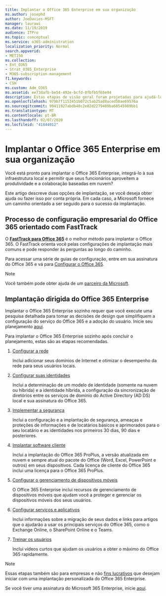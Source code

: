 ```yaml
---
title: Implantar o Office 365 Enterprise em sua organização
ms.author: josephd
author: JoeDavies-MSFT
manager: laurawi
ms.date: 11/19/2019
audience: ITPro
ms.topic: conceptual
ms.service: o365-administration
localization_priority: Normal
search.appverid:
- MET150
ms.collection:
- Ent_O365
- Strat_O365_Enterprise
- M365-subscription-management
f1.keywords:
- CSH
ms.custom: Adm_O365
ms.assetid: ee73dafb-be54-492e-bcfd-0fbfb5f65e94
description: Estas etapas de visão geral foram projetadas para ajudá-lo a configurar sua rede, criar suas identidades, implantar o Office 365 ProPlus, migrar seus dados e ajudar as pessoas da sua organização a começar a usar o Office 365.
ms.openlocfilehash: 979b7f1153451b072c5ab25ad8aced50ae69576a
ms.sourcegitcommit: 99411927abdb40c2e82d2279489ba60545989bb1
ms.translationtype: MT
ms.contentlocale: pt-BR
ms.lasthandoff: 02/07/2020
ms.locfileid: "41844012"
---
```

# <a name="deploy-office-365-enterprise-for-your-organization"></a>Implantar o Office 365 Enterprise em sua organização

Você está pronto para implantar o Office 365 Enterprise, integrá-lo à sua infraestrutura local e permitir que seus funcionários aproveitem a produtividade e a colaboração baseadas em nuvem?

Este artigo descreve duas opções de implantação, se você deseja obter ajuda ou fazer isso por conta própria. Em cada caso, a Microsoft fornece um caminho orientado a ser seguido para o sucesso da implantação.

## <a name="guided-office-365-enterprise-setup-process-with-fasttrack"></a>Processo de configuração empresarial do Office 365 orientado com FastTrack

O **[FastTrack para Office 365](https://docs.microsoft.com/fasttrack/O365-fasttrack-benefit-for-office-365)** é o melhor método para implantar o Office 365. O FastTrack orienta você pelas configurações de implantação mais comuns e pode responder às perguntas ao longo do caminho. 

Para acessar uma série de guias de configuração, entre em sua assinatura do Office 365 e vá para [Configurar o Office 365](https://aka.ms/o365fasttrack).

>[!Note]
>Você também pode obter ajuda de um [parceiro da Microsoft](https://www.microsoft.com/solution-providers/home).
>

## <a name="do-it-yourself-guided-deployment-of-office-365-enterprise"></a>Implantação dirigida do Office 365 Enterprise

Implantar o Office 365 Enterprise sozinho requer que você execute uma pesquisa detalhada para tomar as decisões de design que simplifiquem a configuração do serviço do Office 365 e a adoção do usuário. Inicie seu planejamento [aqui](get-your-organization-ready-for-office-365.md).

Para implantar o Office 365 Enterprise sozinho após concluir o planejamento, estas são as etapas recomendadas.

1. [Configurar a rede](set-up-network-for-office-365.md)

   Inclui adicionar seus domínios de Internet e otimizar o desempenho da rede para seus usuários locais.
 
2. [Configurar suas identidades](protect-your-global-administrator-accounts.md)

   Inclui a determinação de um modelo de identidade (somente na nuvem ou híbrida) e a identidade híbrida, a configuração da sincronização de diretórios entre os serviços de domínio do Active Directory (AD DS) local e sua assinatura do Office 365.

3. [Implementar a segurança](https://docs.microsoft.com/office365/securitycompliance/security-roadmap)

   Inclui a configuração e a implantação de segurança, ameaças e proteções de informações e de locatários básicos e aprimorados para o seu locatário e as identidades nos primeiros 30 dias, 90 dias e posteriores.
 
4. [Implantar software cliente](https://docs.microsoft.com/DeployOffice/deployment-guide-for-office-365-proplus)

   Inclui a implantação do Office 365 ProPlus, a versão atualizada em nuvem e sempre atual do pacote do Office (Word, Excel, PowerPoint e outros) em seus dispositivos. Cada licença de cliente do Office 365 inclui uma licença para o Office 365 ProPlus.
 
5. [Configurar o gerenciamento de dispositivos móveis](https://support.office.com/article/set-up-mobile-device-management-mdm-in-office-365-dd892318-bc44-4eb1-af00-9db5430be3cd)

   O Office 365 Enterprise inclui recursos de gerenciamento de dispositivos móveis que ajudam você a proteger e gerenciar os dispositivos móveis dos seus usuários.
 
6. [Configurar serviços e aplicativos](configure-services-and-applications.md)

   Inclui informações sobre a migração de seus dados e links para artigos que o ajudarão a usar os principais serviços do Office 365, como o Exchange Online, o SharePoint Online e o Teams.
 
7. [Treinar os usuários](https://docs.microsoft.com/office365/admin/admin-overview/get-started-with-office-365#training-resources-for-your-users)

   Inclui vídeos curtos que ajudam os usuários a obter o máximo do Office 365 rapidamente.
 

>[!Note]
>Essas etapas também são para empresas e não [fins lucrativos](https://go.microsoft.com/fwlink/?LinkId=627221) que desejam iniciar com uma implantação personalizada do Office 365 Enterprise. 
>

Se você tiver uma assinatura do Microsoft 365 Enterprise, inicie [aqui](https://docs.microsoft.com/microsoft-365/enterprise/deploy-microsoft-365-enterprise).
